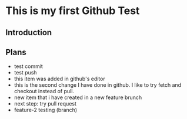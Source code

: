 # This is my first Github Test

## Introduction

## Plans
* test commit
* test push
* this item was added in github's editor
* this is the second change I have done in github. I like to try fetch and checkout instead of pull.
* new item that i have created in a new feature brunch
* next step: try pull request
* feature-2 testing (branch)
